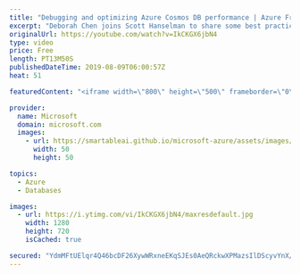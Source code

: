```yaml
---
title: "Debugging and optimizing Azure Cosmos DB performance | Azure Friday"
excerpt: "Deborah Chen joins Scott Hanselman to share some best practices on how to debug and optimize Azure Cosmos DB for better performance. Watch as they go through the common issues newcomers to Azure Cosmos DB run into with respect to performance and how to solve them by tuning Request Unit (RU) cost and"
originalUrl: https://youtube.com/watch?v=IkCKGX6jbN4
type: video
price: Free
length: PT13M50S
publishedDateTime: 2019-08-09T06:00:57Z
heat: 51

featuredContent: "<iframe width=\"800\" height=\"500\" frameborder=\"0\" src=\"https://www.youtube.com/embed/IkCKGX6jbN4\" allow=\"accelerometer; autoplay; encrypted-media; gyroscope; picture-in-picture\" allowfullscreen></iframe>"

provider:
  name: Microsoft
  domain: microsoft.com
  images:
    - url: https://smartableai.github.io/microsoft-azure/assets/images/organizations/microsoft.com-50x50.jpg
      width: 50
      height: 50

topics:
  - Azure
  - Databases

images:
  - url: https://i.ytimg.com/vi/IkCKGX6jbN4/maxresdefault.jpg
    width: 1280
    height: 720
    isCached: true

secured: "YdmMFtUElqr4Q46bcDF26XywWRxneEKqSJEs0AeQRckwXPMazsIlDScyvYnX/7hmXlq0ZPyAElM/lrRJnaH+ZTT9twyTL3W9oiIzbO1mkEdgeWSOD9E4N2Mee/xD9gt806jBUVqV2GKMZXyhIs+TtHJMJvyhxsnK7vcl8lSV+HOtSUKAgIP+FH0orS2CtqnFwD8OjfFwj3dV33yUptac0jSe1owhapXQ4urdhNgoUVKQtyTDuvknizuv9JkI+J7/hs4IfI3Qd+vI8xUTdgq1Tz2V7XgdpZkiOM1CAh7WNz5rfUa3cbp5uFh/NaJrkF3fJW6zJ6jTiHA/ALkJo9/K/ghwX28On2yJezavF1JYENDL3rCwnZgp2QNytIbvZruUqLTCBDASTvDWG9HfCRoc82SZa1EHRVfcsUvCZ8W6ZEY=;U5nzunCMmnsyS8Z1DRoGrw=="
---
```



